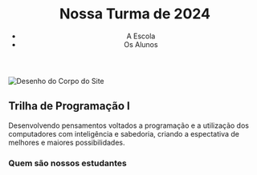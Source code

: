 <!DOCTYPE html>
<html lang="pt-br">
<head>
<meta charset="UTF-8">
<meta name="viewport" content="width=device-width, initial-scale=1.0">
<title>Meu Projeto</title>
<link rel="stylesheet" href="style.css">
<link rel="preconnect" href="https://fonts.googleapis.com">
<link rel="preconnect" href="https://fonts.gstatic.com" crossorigin>
<link href="https://fonts.googleapis.com/css2?family=Hurricane&display=swap" rel="stylesheet">
</head>
<body>
<header class="cabecalho">
<img class="cabecalho_imagem" src="mundo_logo.png" alt="">
<h1 class="cabecalho_titulo">Nossa Turma de 2024</h1>
<ul>
<li class="cabecalho_lista">A Escola</li>
<li class="cabecalho_lista">Os Alunos</li>
</ul>
</header>
<section class="corpo">
<img class="corpo_imagem" src="info_logo.png" alt="Desenho do Corpo do Site">
<div class="corpo_textos">
<h2 class="copo_titulo">Trilha de Programação I</h2>
<p class="corpo_paragrafo"> Desenvolvendo pensamentos voltados a programação e a
utilização dos computadores com inteligência e sabedoria, criando a espectativa de melhores e maiores
possibilidades.
</p>
</div>
</section>
<section class="estudante">
<h3 class="rodape_estudantes">Quem são nossos estudantes</h3>
</section>
</body>
</html>
